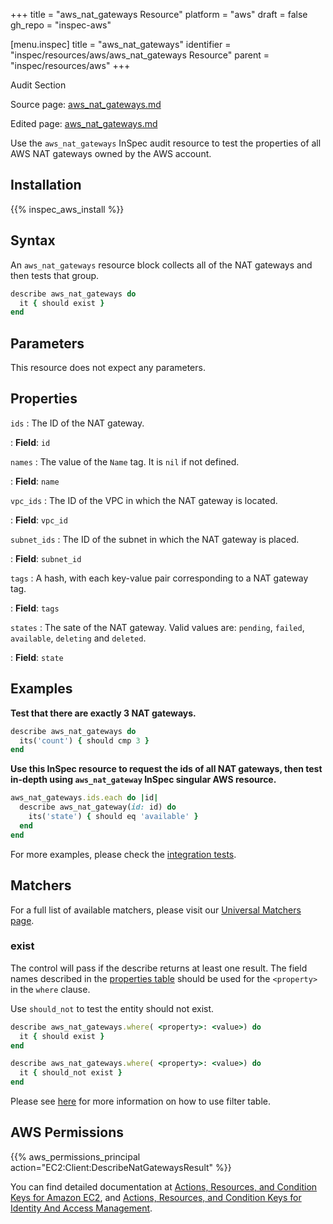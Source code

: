 +++
title = "aws_nat_gateways Resource"
platform = "aws"
draft = false
gh_repo = "inspec-aws"

[menu.inspec]
title = "aws_nat_gateways"
identifier = "inspec/resources/aws/aws_nat_gateways Resource"
parent = "inspec/resources/aws"
+++

<div class="admonition-note">
<p class="admonition-note-title">Audit Section</p>
<div class="admonition-note-text">
<p>Source page: <a href="https://github.com/inspec/inspec-aws/blob/main/docs/resources/aws_nat_gateways.md">aws_nat_gateways.md</a></p>
<p>Edited page: <a href="https://github.com/ianmadd/inspec-aws/blob/im/hugo/docs-chef-io/content/inspec/resources/aws_nat_gateways.md">aws_nat_gateways.md</a></p>
</div>
</div>



Use the `aws_nat_gateways` InSpec audit resource to test the properties of all AWS NAT gateways owned by the AWS account.

## Installation

{{% inspec_aws_install %}}

## Syntax

An `aws_nat_gateways` resource block collects all of the NAT gateways and then tests that group.

```ruby
describe aws_nat_gateways do
  it { should exist }
end 
```

## Parameters

This resource does not expect any parameters.

## Properties

`ids`
: The ID of the NAT gateway.

: **Field**: `id`

`names`
: The value of the `Name` tag. It is `nil` if not defined.

: **Field**: `name`

`vpc_ids`
: The ID of the VPC in which the NAT gateway is located.

: **Field**: `vpc_id`

`subnet_ids`
: The ID of the subnet in which the NAT gateway is placed.

: **Field**: `subnet_id`

`tags`
: A hash, with each key-value pair corresponding to a NAT gateway tag.

: **Field**: `tags`

`states`
: The sate of the NAT gateway. Valid values are: `pending`, `failed`, `available`, `deleting` and `deleted`.

: **Field**: `state`

## Examples

**Test that there are exactly 3 NAT gateways.**

```ruby
describe aws_nat_gateways do
  its('count') { should cmp 3 }
end
```

**Use this InSpec resource to request the ids of all NAT gateways, then test in-depth using `aws_nat_gateway` InSpec singular AWS resource.**

```ruby
aws_nat_gateways.ids.each do |id|
  describe aws_nat_gateway(id: id) do
    its('state') { should eq 'available' }
  end
end
```

For more examples, please check the [integration tests](../../test/integration/verify/controls/aws_nat_gateways.rb).


## Matchers

For a full list of available matchers, please visit our [Universal Matchers page](https://www.inspec.io/docs/reference/matchers/). 

### exist

The control will pass if the describe returns at least one result.
The field names described in the [properties table](##-properties) should be used for the `<property>` in the `where` clause.

Use `should_not` to test the entity should not exist.

```ruby
describe aws_nat_gateways.where( <property>: <value>) do
  it { should exist }
end
```

```ruby
describe aws_nat_gateways.where( <property>: <value>) do
  it { should_not exist }
end
```

Please see [here](https://github.com/inspec/inspec/blob/master/docs/dev/filtertable-usage.md) for more information on how to use filter table.

## AWS Permissions

{{% aws_permissions_principal action="EC2:Client:DescribeNatGatewaysResult" %}}

You can find detailed documentation at [Actions, Resources, and Condition Keys for Amazon EC2](https://docs.aws.amazon.com/IAM/latest/UserGuide/list_amazonec2.html), and [Actions, Resources, and Condition Keys for Identity And Access Management](https://docs.aws.amazon.com/IAM/latest/UserGuide/list_identityandaccessmanagement.html).
